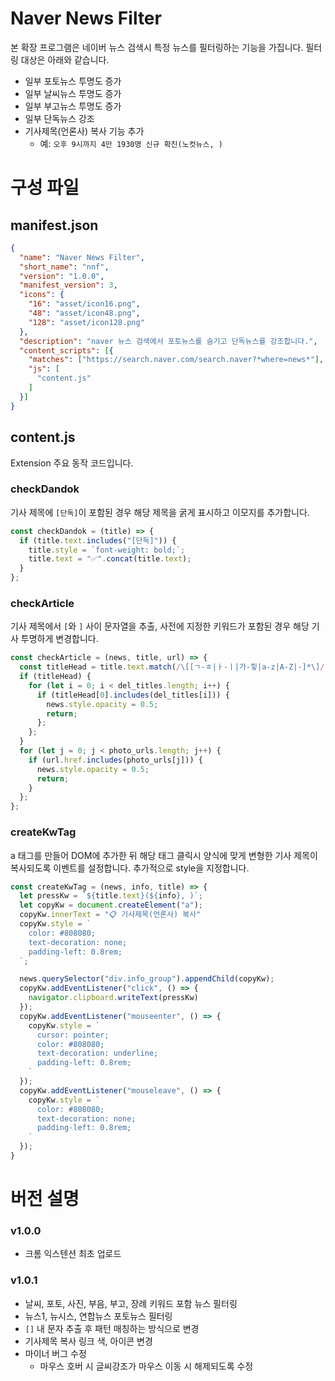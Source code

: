 # Naver News Filter
본 확장 프로그램은 네이버 뉴스 검색시 특정 뉴스를 필터링하는 기능을 가집니다. 필터링 대상은 아래와 같습니다.
- 일부 포토뉴스 투명도 증가
- 일부 날씨뉴스 투명도 증가
- 일부 부고뉴스 투명도 증가
- 일부 단독뉴스 강조
- 기사제목(언론사) 복사 기능 추가
  - 예: `오후 9시까지 4만 1930명 신규 확진(노컷뉴스, )`


# 구성 파일
## manifest.json
```json
{
  "name": "Naver News Filter",
  "short_name": "nnf",
  "version": "1.0.0",
  "manifest_version": 3,
  "icons": {
    "16": "asset/icon16.png",
    "48": "asset/icon48.png",
    "128": "asset/icon128.png"
  },
  "description": "naver 뉴스 검색에서 포토뉴스를 숨기고 단독뉴스를 강조합니다.",
  "content_scripts": [{
    "matches": ["https://search.naver.com/search.naver?*where=news*"],
    "js": [
      "content.js"
    ]
  }]
}
```

## content.js
Extension 주요 동작 코드입니다.

### checkDandok
기사 제목에 `[단독]`이 포함된 경우 해당 제목을 굵게 표시하고 이모지를 추가합니다.
```javascript
const checkDandok = (title) => {
  if (title.text.includes("[단독]")) {
    title.style = `font-weight: bold;`;
    title.text = "✅".concat(title.text);
  }
};
```

### checkArticle
기사 제목에서 `[`와 `]` 사이 문자열을 추출, 사전에 지정한 키워드가 포함된 경우 해당 기사 투명하게 변경합니다.
```javascript
const checkArticle = (news, title, url) => {
  const titleHead = title.text.match(/\[[ㄱ-ㅎ|ㅏ-ㅣ|가-힣|a-z|A-Z|-]*\]/);
  if (titleHead) {
    for (let i = 0; i < del_titles.length; i++) {
      if (titleHead[0].includes(del_titles[i])) {
        news.style.opacity = 0.5;
        return;
      };
    };
  }
  for (let j = 0; j < photo_urls.length; j++) {
    if (url.href.includes(photo_urls[j])) {
      news.style.opacity = 0.5;
      return;
    }
  };
};
```

### createKwTag
a 태그를 만들어 DOM에 추가한 뒤 해당 태그 클릭시 양식에 맞게 변형한 기사 제목이 복사되도록 이벤트를 설정합니다. 추가적으로 style을 지정합니다.
```javascript
const createKwTag = (news, info, title) => {
  let pressKw = `${title.text}(${info}, )`;
  let copyKw = document.createElement("a");
  copyKw.innerText = "📋 기사제목(언론사) 복사"
  copyKw.style = `
    color: #808080;
    text-decoration: none;
    padding-left: 0.8rem;
  `;

  news.querySelector("div.info_group").appendChild(copyKw);
  copyKw.addEventListener("click", () => {
    navigator.clipboard.writeText(pressKw)
  });
  copyKw.addEventListener("mouseenter", () => {
    copyKw.style = `
      cursor: pointer;
      color: #808080;
      text-decoration: underline;
      padding-left: 0.8rem;
    `
  });
  copyKw.addEventListener("mouseleave", () => {
    copyKw.style = `
      color: #808080;
      text-decoration: none;
      padding-left: 0.8rem;
    `
  });
}
```

# 버전 설명
### v1.0.0
- 크롬 익스텐션 최초 업로드

### v1.0.1
- 날씨, 포토, 사진, 부음, 부고, 장례 키워드 포함 뉴스 필터링
- 뉴스1, 뉴시스, 연합뉴스 포토뉴스 필터링
- `[]` 내 문자 추출 후 패턴 매칭하는 방식으로 변경
- 기사제목 복사 링크 색, 아이콘 변경
- 마이너 버그 수정
  - 마우스 호버 시 글씨강조가 마우스 이동 시 해제되도록 수정
